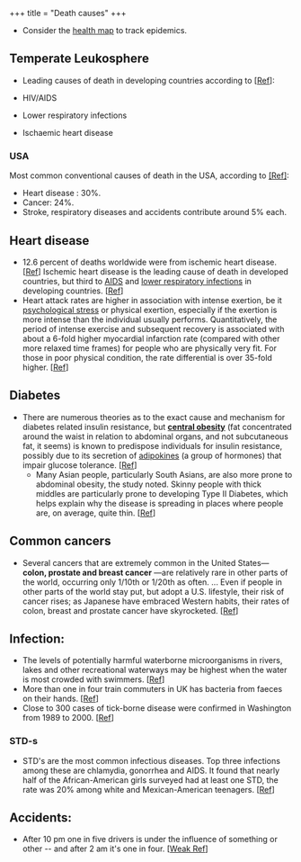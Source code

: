 +++
title = "Death causes"
+++

- Consider the [health map](http://www.healthmap.org/en) to track epidemics.

## Temperate Leukosphere
- Leading causes of death in developing countries according to \[[Ref](http://ucatlas.ucsc.edu/cause.php)\]:

- HIV/AIDS
- Lower respiratory infections
- Ischaemic heart disease
    
### USA
 Most common conventional causes of death in the USA, according to [\[Ref\]](http://danger.mongabay.com/causes_of_death_percent.htm):

- Heart disease : 30%. 
- Cancer: 24%.
- Stroke, respiratory diseases and accidents contribute around 5% each.

## Heart disease
- 12.6 percent of deaths worldwide were from ischemic heart disease. \[[Ref](http://www.who.int/entity/whr/2004/en/report04_en.pdf)\] Ischemic heart disease is the leading cause of death in developed countries, but third to [AIDS](http://en.wikipedia.org/wiki/AIDS "AIDS") and [lower respiratory infections](http://en.wikipedia.org/wiki/Lower_respiratory_infection "Lower respiratory infection") in developing countries. \[[Ref](http://ucatlas.ucsc.edu/cause.php)\]
- Heart attack rates are higher in association with intense exertion, be it [psychological stress](http://en.wikipedia.org/wiki/Stress_%28psychology%29 "Stress (psychology)") or physical exertion, especially if the exertion is more intense than the individual usually performs. Quantitatively, the period of intense exercise and subsequent recovery is associated with about a 6-fold higher myocardial infarction rate (compared with other more relaxed time frames) for people who are physically very fit. For those in poor physical condition, the rate differential is over 35-fold higher. \[[Ref](http://circ.ahajournals.org/cgi/reprint/97/18/1837.pdf)\]
    
## Diabetes
- There are numerous theories as to the exact cause and mechanism for diabetes related insulin resistance, but [**central obesity**](http://en.wikipedia.org/wiki/Central_obesity "Central obesity") (fat concentrated around the waist in relation to abdominal organs, and not subcutaneous fat, it seems) is known to predispose individuals for insulin resistance, possibly due to its secretion of [adipokines](http://en.wikipedia.org/wiki/Adipokine "Adipokine") (a group of hormones) that impair glucose tolerance. \[[Ref](http://en.wikipedia.org/wiki/Diabetes_mellitus_type_2)\]
    - Many Asian people, particularly South Asians, are also more prone to abdominal obesity, the study noted. Skinny people with thick middles are particularly prone to developing Type II Diabetes, which helps explain why the disease is spreading in places where people are, on average, quite thin. \[[Ref](http://www.time.com/time/world/article/0,8599,1902100,00.html?xid=rss-world)\]

## Common cancers
- Several cancers that are extremely common in the United States— **colon, prostate and breast cancer** —are relatively rare in other parts of the world, occurring only 1/10th or 1/20th as often. ... Even if people in other parts of the world stay put, but adopt a U.S. lifestyle, their risk of cancer rises; as Japanese have embraced Western habits, their rates of colon, breast and prostate cancer have skyrocketed. \[[Ref](http://www.newsweek.com/id/141495/page/1)\]

## Infection:
- The levels of potentially harmful waterborne microorganisms in rivers, lakes and other recreational waterways may be highest when the water is most crowded with swimmers. \[[Ref](http://www.sciencedaily.com/releases/2007/07/070702145113.htm)\]
- More than one in four train commuters in UK has bacteria from faeces on their hands. \[[Ref](http://news.bbc.co.uk/2/hi/health/7667499.stm)\]
- Close to 300 cases of tick-borne disease were confirmed in Washington from 1989 to 2000. \[[Ref](http://www.doh.wa.gov/ehp/TS/Zoo/WATickDiseases.htm)\]

### STD-s
- STD's are the most common infectious diseases. Top three infections among these are chlamydia, gonorrhea and AIDS. It found that nearly half of the African-American girls surveyed had at least one STD, the rate was 20% among white and Mexican-American teenagers. \[[Ref](http://news.bbc.co.uk/2/hi/americas/7290088.stm)\]

## Accidents:
- After 10 pm one in five drivers is under the influence of something or other -- and after 2 am it's one in four. \[[Weak Ref](http://marriage.about.com/b/a/053340.htm)\]
